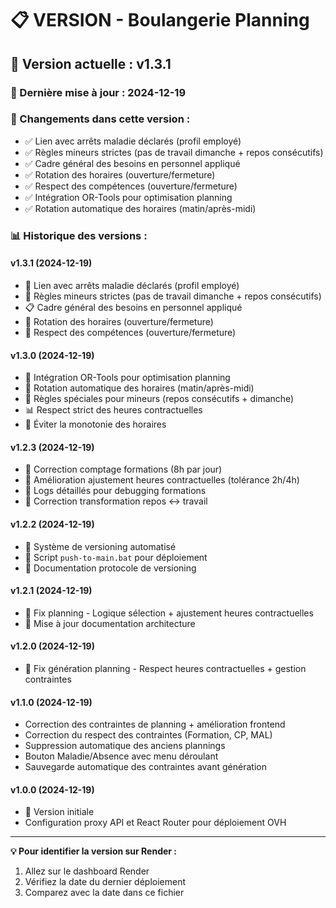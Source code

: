 # 📋 VERSION - Boulangerie Planning

## 🚀 Version actuelle : v1.3.1

### 📅 Dernière mise à jour : 2024-12-19

### 🔧 Changements dans cette version :
- ✅ Lien avec arrêts maladie déclarés (profil employé)
- ✅ Règles mineurs strictes (pas de travail dimanche + repos consécutifs)
- ✅ Cadre général des besoins en personnel appliqué
- ✅ Rotation des horaires (ouverture/fermeture)
- ✅ Respect des compétences (ouverture/fermeture)
- ✅ Intégration OR-Tools pour optimisation planning
- ✅ Rotation automatique des horaires (matin/après-midi)

### 📊 Historique des versions :

#### v1.3.1 (2024-12-19)
- 🏥 Lien avec arrêts maladie déclarés (profil employé)
- 👶 Règles mineurs strictes (pas de travail dimanche + repos consécutifs)
- 📋 Cadre général des besoins en personnel appliqué
- 🔄 Rotation des horaires (ouverture/fermeture)
- 🎯 Respect des compétences (ouverture/fermeture)

#### v1.3.0 (2024-12-19)
- 🚀 Intégration OR-Tools pour optimisation planning
- 🔧 Rotation automatique des horaires (matin/après-midi)
- 👶 Règles spéciales pour mineurs (repos consécutifs + dimanche)
- 📊 Respect strict des heures contractuelles
- 🔄 Éviter la monotonie des horaires

#### v1.2.3 (2024-12-19)
- 🔧 Correction comptage formations (8h par jour)
- 🔧 Amélioration ajustement heures contractuelles (tolérance 2h/4h)
- 📝 Logs détaillés pour debugging formations
- 🔧 Correction transformation repos ↔ travail

#### v1.2.2 (2024-12-19)
- 🔧 Système de versioning automatisé
- 📝 Script `push-to-main.bat` pour déploiement
- 📝 Documentation protocole de versioning

#### v1.2.1 (2024-12-19)
- 🔧 Fix planning - Logique sélection + ajustement heures contractuelles
- 📝 Mise à jour documentation architecture

#### v1.2.0 (2024-12-19)
- 🔧 Fix génération planning - Respect heures contractuelles + gestion contraintes

#### v1.1.0 (2024-12-19)
- Correction des contraintes de planning + amélioration frontend
- Correction du respect des contraintes (Formation, CP, MAL)
- Suppression automatique des anciens plannings
- Bouton Maladie/Absence avec menu déroulant
- Sauvegarde automatique des contraintes avant génération

#### v1.0.0 (2024-12-19)
- 🚀 Version initiale
- Configuration proxy API et React Router pour déploiement OVH

---

**💡 Pour identifier la version sur Render :**
1. Allez sur le dashboard Render
2. Vérifiez la date du dernier déploiement
3. Comparez avec la date dans ce fichier
